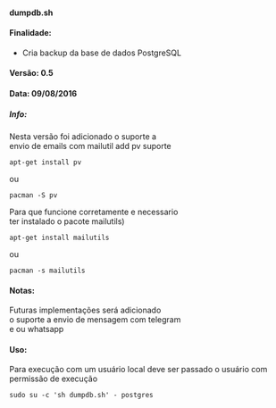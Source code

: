 
#### dumpdb.sh	
#### Finalidade:		
 - Cria backup da base de dados PostgreSQL
#### Versão:	0.5
              
#### Data:	09/08/2016		

##### Info:	

Nesta versão foi adicionado o suporte a 	
envio de emails com mailutil add pv suporte


    apt-get install pv 
 ou 
 
 	pacman -S pv              

 
 Para que funcione corretamente e necessario	
 ter instalado o pacote mailutils)		
	
    
    apt-get install mailutils
 ou
 
	pacman -s mailutils			
#### Notas:						

Futuras implementações será adicionado 		
o suporte a envio de mensagem com telegram 	
e ou whatsapp

#### Uso:

Para execução com um usuário local deve ser passado o usuário com permissão de execução

	sudo su -c 'sh dumpdb.sh' - postgres
